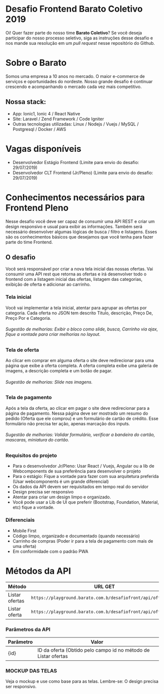 # Desafio Frontend Barato Coletivo 2019

Oi! Quer fazer parte do nosso time **Barato Coletivo**? Se você deseja participar do nosso processo seletivo, siga as instruções desse desafio e nos mande sua resolução em um *pull request* nesse repositório do Github.


# Sobre o Barato
Somos uma empresa a 10 anos no mercado. O maior e-commerce de serviços e oportunidades do nordeste. Nosso grande desafio é continuar crescendo e acompanhando o mercado cada vez mais competitivo. 

## Nossa stack:
- App: Ionic1, Ionic 4 / React Native
- Site: Laravel / Zend Framework / Code Igniter
- Outras tecnologias utilizadas: Linux / Nodejs / Vuejs / MySQL / Postgresql / Docker / AWS


# Vagas disponíveis
 - Desenvolvedor Estágio Frontend (Limite para envio do desafio: 29/07/2019)
 - Desenvolvedor CLT Frontend (Jr/Pleno) (Limite para envio do desafio: 29/07/2019)


# Conhecimentos necessários para Frontend Pleno

Nesse desafio você deve ser capaz de consumir uma API REST e criar um design responsivo e usual para exibir as informações. Também será necessário desenvolver algumas lógicas de busca / filtro e listagens. Esses são os conhecimentos básicos que desejamos que você tenha para fazer parte do time Frontend.

## O desafio
Você será responsável por criar a nova tela inicial das nossas ofertas. Vai consumir uma API rest que retorna as ofertas e irá desenvolver todo o frontend com a listagem inicial das ofertas, listagem das categorias, exibição de oferta e adicionar ao carrinho.

### Tela inicial

Você vai implementar a tela inicial, atentar para agrupar as ofertas por categoria.
Cada oferta no JSON tem descrito Titulo, descrição, Preço De, Preço Por e Categoria.

###### Sugestão de melhorias: Exibir o bloco como slide, busca, Carrinho via ajax, fique a vontade para criar melhorias no layout.

### Tela de oferta

Ao clicar em comprar em alguma oferta o site deve redirecionar para uma página que exibe a oferta completa.
A oferta completa exibe uma galeria de imagens, a descrição completa e um botão de pagar.
###### Sugestão de melhorias: Slide nas imagens.

### Tela de pagamento

Após a tela da oferta, ao clicar em pagar o site deve redirecionar para a página de pagamento. Nessa página deve ser mostrado um resumo do pedido (Oferta que ele comprou) e um formulário de cartão de crédito. Esse formulário não precisa ter ação, apenas marcação dos inputs.

###### Sugestão de melhorias: Validar formulário, verificar a bandeira do cartão, mascaras, miniatura do cartão.

### Requisitos do projeto

 - Para o desenvolvedor Jr/Pleno: Usar React / Vuejs, Angular ou a lib de Webcomponents de sua preferência para desenvolver o projeto
 - Para o estágio: Fique a vontade para fazer com sua arquitetura preferida (Usar webcomponents é um grande diferencial)
 - Os dados da API devem ser requisitados em tempo real do servidor
 - Design precisa ser responsivo
 - Atentar para criar um design limpo e organizado.
 - Você pode usar a Lib de UI que preferir (Bootstrap, Foundation, Material, etc) fique a vontade.

### Diferenciais

 - Mobile First
 - Código limpo, organizado e documentado (quando necessário)
 - Carrinho de compras (Poder ir para a tela de pagamento com mais de uma oferta)
 - Em conformidade com o padrão PWA


# Métodos da API


|Método                |URL GET                         
|----------------|------------------------------------------------------------|
|Listar ofertas|`https://playground.barato.com.b/desafiofront/api/offers` |
|Listar oferta|`https://playground.barato.com.b/desafiofront/api/offer/{id}`



### Parâmetros da API
|Parâmetro                |Valor                         
|----------------|------------------------------------------------------------|
|{id}|ID da oferta (Obtido pelo campo id no método de Listar ofertas |



### MOCKUP DAS TELAS
Veja o mockup e use como base para as telas. Lembre-se: O design precisa ser responsivo. 
